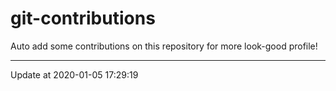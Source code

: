 # git-contributions

Auto add some contributions on this repository for more look-good profile!

---

Update at 2020-01-05 17:29:19
